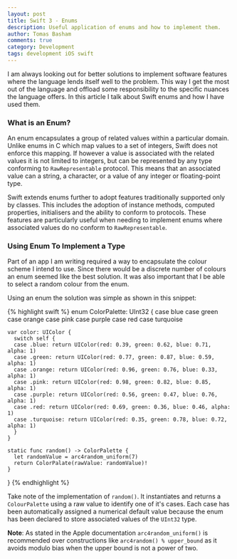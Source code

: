 ```yaml
---
layout: post
title: Swift 3 - Enums
description: Useful application of enums and how to implement them.
author: Tomas Basham
comments: true
category: Development
tags: development iOS swift
---
```

I am always looking out for better solutions to implement software features
where the language lends itself well to the problem. This way I get the most
out of the language and offload some responsibility to the specific nuances the
language offers. In this article I talk about Swift enums and how I have used
them.

### What is an Enum?

An enum encapsulates a group of related values within a particular domain.
Unlike enums in C which map values to a set of integers, Swift does not enforce
this mapping. If however a value is associated with the related values it is
not limited to integers, but can be represented by any type conforming to
`RawRepresentable` protocol. This means that an associated value can a string,
a character, or a value of any integer or floating-point type.

Swift extends enums further to adopt features traditionally supported only by
classes. This includes the adoption of instance methods, computed properties,
initialisers and the ability to conform to protocols. These features are
particularly useful when needing to implement enums where associated values do
no conform to `RawRepresentable`.

### Using Enum To Implement a Type

Part of an app I am writing required a way to encapsulate the colour scheme I
intend to use. Since there would be a discrete number of colours  an enum
seemed like the best solution. It was also important that I be able to select a
random colour from the enum.

Using an enum the solution was simple as shown in this snippet:

{% highlight swift %}
  enum ColorPalette: UInt32 {
    case blue
    case green
    case orange
    case pink
    case purple
    case red
    case turquoise

    var color: UIColor {
      switch self {
      case .blue: return UIColor(red: 0.39, green: 0.62, blue: 0.71, alpha: 1)
      case .green: return UIColor(red: 0.77, green: 0.87, blue: 0.59, alpha: 1)
      case .orange: return UIColor(red: 0.96, green: 0.76, blue: 0.33, alpha: 1)
      case .pink: return UIColor(red: 0.98, green: 0.82, blue: 0.85, alpha: 1)
      case .purple: return UIColor(red: 0.56, green: 0.47, blue: 0.76, alpha: 1)
      case .red: return UIColor(red: 0.69, green: 0.36, blue: 0.46, alpha: 1)
      case .turquoise: return UIColor(red: 0.35, green: 0.78, blue: 0.72, alpha: 1)
      }
    }

    static func random() -> ColorPalette {
      let randomValue = arc4random_uniform(7)
      return ColorPalate(rawValue: randomValue)!
    }
  }
{% endhighlight %}

Take note of the implementation of `random()`. It instantiates and returns a
`ColourPalette` using a raw value to identify one of it's cases. Each case has
been automatically assigned a numerical default value because the enum has been
declared to store associated values of the `UInt32` type.

**Note**: As stated in the Apple documentation `arc4random_uniform()` is
recommended over constructions like `arc4random() % upper_bound` as it avoids
modulo bias when the upper bound is not a power of two.
